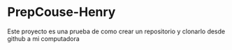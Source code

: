 # PrepCouse-Henry
Este proyecto es una prueba de como crear un repositorio y clonarlo desde github a mi computadora
